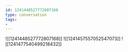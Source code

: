 ```yaml
---
id: 1241448527772807168
type: conversation
tags:
- 
---
```

![[1241448527772807168]]
![[1241457557052547073]]
![[1241477540499218432]]

